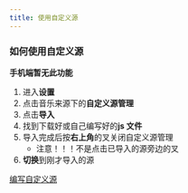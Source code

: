 ```yaml
---
title: 使用自定义源
---
```


### 如何使用自定义源

**手机端暂无此功能**

1. 进入**设置**
2. 点击音乐来源下的**自定义源管理**
3. 点击**导入**
4. 找到下载好或自己编写好的**js 文件**
5. 导入完成后按**右上角**的叉关闭自定义源管理
   - 注意！！！不是点击已导入的源旁边的叉
6. **切换**到刚才导入的源

[编写自定义源](./custom-source)
